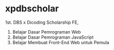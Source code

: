 # xpdbscholar
1st. DBS x Dicoding Scholarship FE,<br>

1. Belajar Dasar Pemrograman Web
2. Belajar Dasar Pemrograman JavaScript
3. Belajar Membuat Front-End Web untuk Pemula
